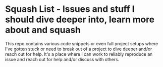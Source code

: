 # Squash List - Issues and stuff I should dive deeper into, learn more about and squash

This repo contains various code snippets or even full project setups where I've gotten stuck or need to break out of a project to dive deeper and/or reach out for help. It's a place where I can work to reliably reproduce an issue and reach out for help and/or discuss with others.
